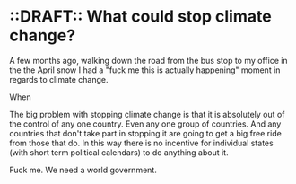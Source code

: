 ::DRAFT::
What could stop climate change?
===============================

A few months ago, walking down the road from the bus stop to my office in the 
the April snow I had a "fuck me this is actually happening" moment in regards
to climate change. 

When 

The big problem with stopping climate change is that it is absolutely out of the
control of any one country. Even any one group of countries. And any countries that 
don't take part in stopping it are going to get a big free ride from those that 
do. In this way there is no incentive for individual states (with short term political calendars)
to do anything about it. 

Fuck me. We need a world government. 
